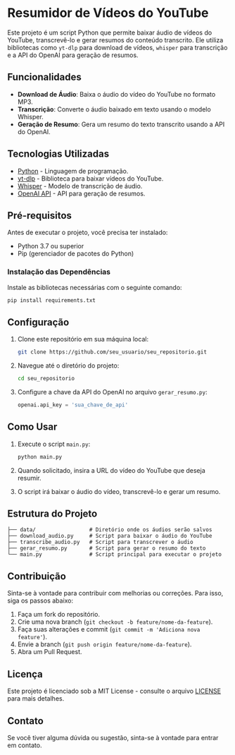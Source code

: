 # Resumidor de Vídeos do YouTube

Este projeto é um script Python que permite baixar áudio de vídeos do YouTube, transcrevê-lo e gerar resumos do conteúdo transcrito. Ele utiliza bibliotecas como `yt-dlp` para download de vídeos, `whisper` para transcrição e a API do OpenAI para geração de resumos.

## Funcionalidades

-   **Download de Áudio**: Baixa o áudio do vídeo do YouTube no formato MP3.
-   **Transcrição**: Converte o áudio baixado em texto usando o modelo Whisper.
-   **Geração de Resumo**: Gera um resumo do texto transcrito usando a API do OpenAI.

## Tecnologias Utilizadas

-   [Python](https://www.python.org/) - Linguagem de programação.
-   [yt-dlp](https://github.com/yt-dlp/yt-dlp) - Biblioteca para baixar vídeos do YouTube.
-   [Whisper](https://github.com/openai/whisper) - Modelo de transcrição de áudio.
-   [OpenAI API](https://beta.openai.com/) - API para geração de resumos.

## Pré-requisitos

Antes de executar o projeto, você precisa ter instalado:

-   Python 3.7 ou superior
-   Pip (gerenciador de pacotes do Python)

### Instalação das Dependências

Instale as bibliotecas necessárias com o seguinte comando:

```bash
pip install requirements.txt
```

## Configuração

1. Clone este repositório em sua máquina local:

    ```bash
    git clone https://github.com/seu_usuario/seu_repositorio.git
    ```

2. Navegue até o diretório do projeto:

    ```bash
    cd seu_repositorio
    ```

3. Configure a chave da API do OpenAI no arquivo `gerar_resumo.py`:

    ```python
    openai.api_key = 'sua_chave_de_api'
    ```

## Como Usar

1. Execute o script `main.py`:

    ```bash
    python main.py
    ```

2. Quando solicitado, insira a URL do vídeo do YouTube que deseja resumir.

3. O script irá baixar o áudio do vídeo, transcrevê-lo e gerar um resumo.

## Estrutura do Projeto

```plaintext
├── data/                 # Diretório onde os áudios serão salvos
├── download_audio.py     # Script para baixar o áudio do YouTube
├── transcribe_audio.py   # Script para transcrever o áudio
├── gerar_resumo.py       # Script para gerar o resumo do texto
└── main.py               # Script principal para executar o projeto
```

## Contribuição

Sinta-se à vontade para contribuir com melhorias ou correções. Para isso, siga os passos abaixo:

1. Faça um fork do repositório.
2. Crie uma nova branch (`git checkout -b feature/nome-da-feature`).
3. Faça suas alterações e commit (`git commit -m 'Adiciona nova feature'`).
4. Envie a branch (`git push origin feature/nome-da-feature`).
5. Abra um Pull Request.

## Licença

Este projeto é licenciado sob a MIT License - consulte o arquivo [LICENSE](LICENSE) para mais detalhes.

## Contato

Se você tiver alguma dúvida ou sugestão, sinta-se à vontade para entrar em contato.
